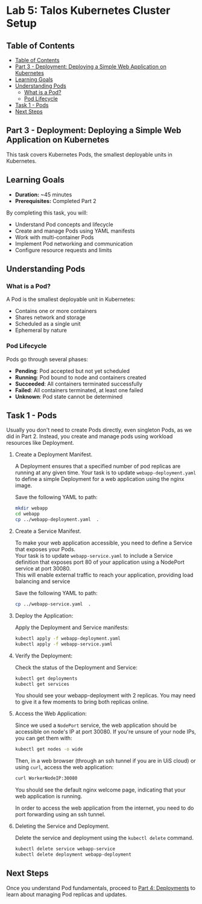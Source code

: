 # Lab 5: Talos Kubernetes Cluster Setup

## Table of Contents

- [Table of Contents](#table-of-contents)
- [Part 3 - Deployment: Deploying a Simple Web Application on Kubernetes](#part-3---deployment-deploying-a-simple-web-application-on-kubernetes)
- [Learning Goals](#learning-goals)
- [Understanding Pods](#understanding-pods)
  - [What is a Pod?](#what-is-a-pod)
  - [Pod Lifecycle](#pod-lifecycle)
- [Task 1 - Pods](#task-1---pods)
- [Next Steps](#next-steps)

## Part 3 - Deployment: Deploying a Simple Web Application on Kubernetes

This task covers Kubernetes Pods, the smallest deployable units in Kubernetes.

## Learning Goals

- **Duration:** ~45 minutes
- **Prerequisites:** Completed Part 2

By completing this task, you will:

- Understand Pod concepts and lifecycle
- Create and manage Pods using YAML manifests
- Work with multi-container Pods
- Implement Pod networking and communication
- Configure resource requests and limits

## Understanding Pods

### What is a Pod?

A Pod is the smallest deployable unit in Kubernetes:

- Contains one or more containers
- Shares network and storage
- Scheduled as a single unit
- Ephemeral by nature

### Pod Lifecycle

Pods go through several phases:

- **Pending**: Pod accepted but not yet scheduled
- **Running**: Pod bound to node and containers created
- **Succeeded**: All containers terminated successfully
- **Failed**: All containers terminated, at least one failed
- **Unknown**: Pod state cannot be determined

## Task 1 - Pods

Usually you don't need to create Pods directly, even singleton Pods, as we did in Part 2.
Instead, you create and manage pods using workload resources like Deployment.

1. Create a Deployment Manifest.

   A Deployment ensures that a specified number of pod replicas are running at any given time.
Your task is to update `webapp-deployment.yaml` to define a simple Deployment for a web application using the nginx image.

   Save the following YAML to path:

   ```bash
   mkdir webapp
   cd webapp
   cp ../webapp-deployment.yaml  .
   ```

2. Create a Service Manifest.

   To make your web application accessible, you need to define a Service that exposes your Pods.  
   Your task is to update `webapp-service.yaml` to include a Service definition that exposes port 80 of your application using a NodePort service at port 30080.  
   This will enable external traffic to reach your application, providing load balancing and service

   Save the following YAML to path:

   ```bash
   cp ../webapp-service.yaml  .
   ```

3. Deploy the Application:

   Apply the Deployment and Service manifests:

    ```bash
    kubectl apply -f webapp-deployment.yaml
    kubectl apply -f webapp-service.yaml
    ```

4. Verify the Deployment:

   Check the status of the Deployment and Service:

    ```bash
    kubectl get deployments
    kubectl get services
    ```

   You should see your webapp-deployment with 2 replicas.
   You may need to give it a few moments to bring both replicas online.

5. Access the Web Application:

   Since we used a `NodePort` service, the web application should be accessible on node's IP at port 30080.
   If you're unsure of your node IPs, you can get them with:

    ```bash
    kubectl get nodes -o wide
    ```

   Then, in a web browser (through an ssh tunnel if you are in UiS cloud) or using `curl`, access the web application:

    ```bash
    curl WorkerNodeIP:30080
    ```

   You should see the default nginx welcome page, indicating that your web application is running.

   In order to access the web application from the internet, you need to do port forwarding using an ssh tunnel.

6. Deleting the Service and Deployment.

   Delete the service and deployment using the `kubectl delete` command.

    ```bash
    kubectl delete service webapp-service
    kubectl delete deployment webapp-deployment
    ```

## Next Steps

Once you understand Pod fundamentals, proceed to [Part 4: Deployments](../4-deployments/) to learn about managing Pod replicas and updates.
